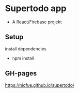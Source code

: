 # Supertodo app

- A React/Firebase projekt


## Setup
install dependencies
- npm install


## GH-pages
https://nicfue.github.io/supertodo/
